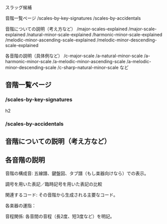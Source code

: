 


スラッグ候補

音階一覧ページ
/scales-by-key-signatures
/scales-by-accidentals

音階についての説明（考え方など）
/major-scales-explained
/major-scale-explained
/natural-minor-scale-explained
/harmonic-minor-scale-explained
/melodic-minor-ascending-scale-explained
/melodic-minor-descending-scale-explained

各音階の説明（具体例など）
/c-major-scale
/a-natural-minor-scale
/a-harmonic-minor-scale
/a-melodic-minor-ascending-scale
/a-melodic-minor-descending-scale
/c-sharp-natural-minor-scale
など



## 音階一覧ページ
### /scales-by-key-signatures
h2 
### /scales-by-accidentals

## 音階についての説明（考え方など）

## 各音階の説明
音階の構成音: 五線譜、鍵盤図、タブ譜（もし楽器向けなら）での表示。

調号を用いた表記／臨時記号を用いた表記の比較

関連するコード: その音階から生成される主要なコード。

各楽器の運指：

音程関係: 各音間の音程（長2度、短3度など）を明記。




